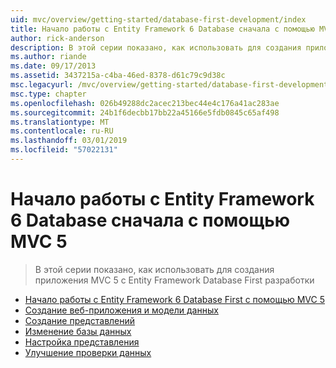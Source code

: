 ```yaml
---
uid: mvc/overview/getting-started/database-first-development/index
title: Начало работы с Entity Framework 6 Database сначала с помощью MVC 5 | Документация Майкрософт
author: rick-anderson
description: В этой серии показано, как использовать для создания приложения MVC 5 с Entity Framework Database First разработки
ms.author: riande
ms.date: 09/17/2013
ms.assetid: 3437215a-c4ba-46ed-8378-d61c79c9d38c
msc.legacyurl: /mvc/overview/getting-started/database-first-development
msc.type: chapter
ms.openlocfilehash: 026b49288dc2acec213bec44e4c176a41ac283ae
ms.sourcegitcommit: 24b1f6decbb17bb22a45166e5fdb0845c65af498
ms.translationtype: MT
ms.contentlocale: ru-RU
ms.lasthandoff: 03/01/2019
ms.locfileid: "57022131"
---
```

<a name="getting-started-with-entity-framework-6-database-first-using-mvc-5"></a>Начало работы с Entity Framework 6 Database сначала с помощью MVC 5
====================
> В этой серии показано, как использовать для создания приложения MVC 5 с Entity Framework Database First разработки


- [Начало работы с Entity Framework 6 Database First с помощью MVC 5](setting-up-database.md)
- [Создание веб-приложения и модели данных](creating-the-web-application.md)
- [Создание представлений](generating-views.md)
- [Изменение базы данных](changing-the-database.md)
- [Настройка представления](customizing-a-view.md)
- [Улучшение проверки данных](enhancing-data-validation.md)
